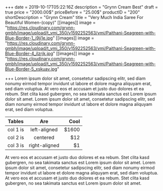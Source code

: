 +++
date = 2019-10-17T05:22:16Z
description = "Grynn Cream Best"
draft = true
price = "2000.00$"
priceBefore = "25.00$"
productID = "200"
shortDescription = "Grynn Cream"
title = "Very Much India Saree For Beautiful Women-(copy)"
[[images]]
image = "https://res.cloudinary.com/grynn-gmbh/image/upload/t_vmi_350/v1592252563/vmi/Paithani-Seagreen-with-Blue-Border-1_j9ji1e.jpg"
[[images]]
image = "https://res.cloudinary.com/grynn-gmbh/image/upload/t_vmi_350/v1592252563/vmi/Paithani-Seagreen-with-Blue-Border-4_ilzrjk.jpg"
[[images]]
image = "https://res.cloudinary.com/grynn-gmbh/image/upload/t_vmi_350/v1592252563/vmi/Paithani-Seagreen-with-Blue-Border-5_xskuav.jpg"

+++
Lorem ipsum dolor sit amet, consetetur sadipscing elitr, sed diam nonumy eirmod tempor invidunt ut labore et dolore magna aliquyam erat, sed diam voluptua. At vero eos et accusam et justo duo dolores et ea rebum. Stet clita kasd gubergren, no sea takimata sanctus est Lorem ipsum dolor sit amet. Lorem ipsum dolor sit amet, consetetur sadipscing elitr, sed diam nonumy eirmod tempor invidunt ut labore et dolore magna aliquyam erat, sed diam voluptua. 


| Tables   |      Are      |  Cool |
|----------|:-------------:|------:|
| col 1 is |  left-aligned | $1600 |
| col 2 is |    centered   |   $12 |
| col 3 is | right-aligned |    $1 |
    
At vero eos et accusam et justo duo dolores et ea rebum. Stet clita kasd gubergren, no sea takimata sanctus est Lorem ipsum dolor sit amet. Lorem ipsum dolor sit amet, consetetur sadipscing elitr, sed diam nonumy eirmod tempor invidunt ut labore et dolore magna aliquyam erat, sed diam voluptua. At vero eos et accusam et justo duo dolores et ea rebum. Stet clita kasd gubergren, no sea takimata sanctus est Lorem ipsum dolor sit amet.